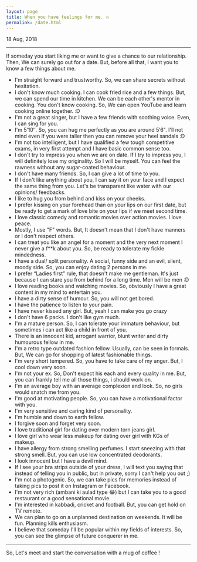 ```yaml
---
layout: page
title: When you have feelings for me. 🔥
permalink: /date.html
---
```

18 Aug, 2018

---

If someday you start liking me or want to give a chance to our relationship. Then, We can surely go out for a date. But, before all that, I want you to know a few things about me. 

+ I'm straight forward and trustworthy. So, we can share secrets without hesitation.
+ I don't know much cooking. I can cook fried rice and a few things. But, we can spend our time in kitchen. We can be each other's mentor in cooking. You don't know cooking. So, We can open YouTube and learn cooking online together. :D
+ I'm not a great singer, but I have a few friends with soothing voice. Even, I can sing for you.
+ I'm 5′10″. So, you can hug me perfectly as you are around 5′6". I'll not mind even If you were taller then you can remove your heel sandals :D
+ I'm not too intelligent, but I have qualified a few tough competitive exams, in very first attempt and I have basic common sense too.
+ I don't try to impress you when we are on date. If I try to impress you, I will definitely lose my originality. So I will be myself. You can feel the rawness without any sugar-coated behaviour.
+ I don't have many friends. So, I can give a lot of time to you.
+ If I don't like anything about you, I can say it on your face and I expect the same thing from you. Let's be transparent like water with our opinions/ feedbacks.
+ I like to hug you from behind and kiss on your cheeks.
+ I prefer kissing on your forehead than on your lips on our first date, but be ready to get a mark of love bite on your lips if we meet second time.
+ I love classic comedy and romantic movies over action movies. I love peace.
+ Mostly, I use "F" words. But, It doesn't mean that I don't have manners or I don't respect others.
+ I can treat you like an angel for a moment and the very next moment I never give a f**k about you. So, be ready to tolerate my fickle mindedness.
+ I have a dual/ split personality. A social, funny side and an evil, silent, moody side. So, you can enjoy dating 2 persons in me.
+ I prefer “Ladies first” rule, that doesn't make me gentleman. It's just because I can stare you from behind for a long time. Men will be men :D
+ I love reading books and watching movies. So, obviously I have a great content in my mind to entertain you.
+ I have a dirty sense of humour. So, you will not get bored.
+ I have the patience to listen to your pain.
+ I have never kissed any girl. But, yeah I can make you go crazy
+ I don't have 6 packs. I don't like gym much.
+ I'm a mature person. So, I can tolerate your immature behaviour, but sometimes i can act like a child in front of you.
+ There is an innocent kid, arrogant warrior, blunt writer and dirty humourous fellow in me.
+ I'm a retro type outdated fashion fellow. Usually, can be seen in formals. But, We can go for shopping of latest fashionable things. 
+ I'm very short tempered. So, you have to take care of my anger. But, I cool down very soon.
+ I'm not your ex. So, Don't expect his each and every quality in me. But, you can frankly tell me all those things, i should work on.
+ I'm an average boy with an average complexion and look. So, no girls would snatch me from you.
+ I'm good at motivating people. So, you can have a motivational factor with you. 
+ I'm very sensitive and caring kind of personality.
+ I'm humble and down to earth fellow.
+ I forgive soon and forget very soon.
+ I love traditional girl for dating over modern torn jeans girl.
+ I love girl who wear less makeup for dating over girl with KGs of makeup.
+ I have allergy from strong smelling perfumes. I start sneezing with that strong smell. But, you can use low concentrated deodorants.
+ I look innocent but I have a devil mind. 
+ If I see your bra strips outside of your dress, I will text you saying that instead of telling you in public, but in private, sorry I can't help you out ;)
+ I'm not a photogenic. So, we can take pics for memories instead of taking pics to post it on Instagram or Facebook.
+ I'm not very rich (ambani ki aulad type 😂) but I can take you to a good restaurant or a good sensational movie.
+ I'm interested in kabbadi, cricket and football. But, you can get hold on TV remote.
+ We can plan to go on a unplanned destination on weekends. It will be fun. Planning kills enthusiasm.
+ I believe that someday I'll be popular within my fields of interests. So, you can see the glimpse of future conquerer in me.

---

So, Let's meet and start the conversation with a mug of coffee !

